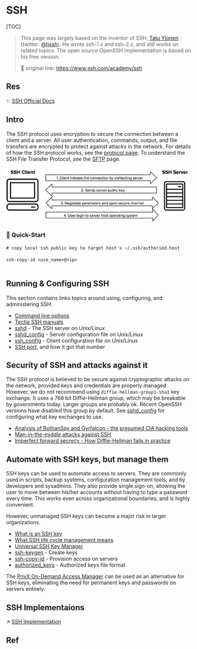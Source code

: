 # SSH

[TOC]



> This page was largely based on the inventor of SSH, [Tatu Ylonen](https://ylonen.org/) (twitter: [@tjssh](https://twitter.com/tjssh)). He wrote ssh-1.x and ssh-2.x, and still works on related topics. The open source OpenSSH implementation is based on his free version.
>
> 🔗 original link: https://www.ssh.com/academy/ssh



## Res

✨ [SSH Official Docs](https://www.ssh.com/academy/ssh)



## Intro
The SSH protocol uses encryption to secure the connection between a client and a server. All user authentication, commands, output, and file transfers are encrypted to protect against attacks in the network. For details of how the SSH protocol works, see the [protocol page](https://www.ssh.com/ssh/protocol/). To understand the SSH File Transfer Protocol, see the [SFTP](https://www.ssh.com/ssh/sftp) page.

![SSH simplified protocol diagram](../../../../../../../Assets/Pics/SSH_simplified_protocol_diagram-2.png)


### 🚀 Quick-Start
```ssh
# copy local ssh public key to target host's ~/.ssh/authoried.host

ssh-copy-id <use_name>@<ip>


```



## Running & Configuring SSH
This section contains links topics around using, configuring, and administering SSH.

- [Command line options](https://www.ssh.com/ssh/command)
- [Tectia SSH manuals](https://www.ssh.com/manuals/)
- [sshd](https://www.ssh.com/ssh/sshd) - The SSH server on Unix/Linux
- [sshd_config](https://www.ssh.com/ssh/sshd_config) - Server configuration file on Unix/Linux
- [ssh_config](https://www.ssh.com/ssh/config) - Client configuration file on Unix/Linux
- [SSH port](https://www.ssh.com/ssh/port), and how it got that number



## Security of SSH and attacks against it
The SSH protocol is believed to be secure against cryptographic attacks on the network, provided keys and credentials are properly managed. However, we do not recommend using `diffie-hellman-group1-sha1` key exchange. It uses a 768 bit Diffie-Hellman group, which may be breakable by governments today. Larger groups are probably ok. Recent OpenSSH versions have disabled this group by default. See [sshd_config](https://www.ssh.com/ssh/sshd_config) for configuring what key exchanges to use.

- [Analysis of BothanSpy and Gyrfalcon - the presumed CIA hacking tools](https://www.ssh.com/ssh/cia-bothanspy-gyrfalcon)
- [Man-in-the-middle attacks against SSH](https://www.ssh.com/attack/man-in-the-middle)
- [Imperfect forward secrecy - How Diffie-Hellman fails in practice](https://weakdh.org/)



## Automate with SSH keys, but manage them
SSH keys can be used to automate access to servers. They are commonly used in scripts, backup systems, configuration management tools, and by developers and sysadmins. They also provide single sign-on, allowing the user to move between his/her accounts without having to type a password every time. This works even across organizational boundaries, and is highly convenient.

However, unmanaged SSH keys can become a major risk in larger organizations.

- [What is an SSH key](https://www.ssh.com/ssh/key/)
- [What SSH life cycle management means](https://www.ssh.com/iam/ssh-key-management)
- [Universal SSH Key Manager](https://www.ssh.com/products/universal-ssh-key-manager)
- [ssh-keygen](https://www.ssh.com/ssh/keygen) - Create keys
- [ssh-copy-id](https://www.ssh.com/ssh/copy-id) - Provision access on servers
- [authorized_keys](https://www.ssh.com/ssh/authorized_keys) - Authorized keys file format

The [PrivX On-Demand Access Manager](https://www.ssh.com/products/privx/) can be used as an alternative for SSH keys, eliminating the need for permanent keys and passwords on servers entirely.



## SSH Implementaions
↗ [SSH Implementation](SSH%20Implementation.md)



## Ref

